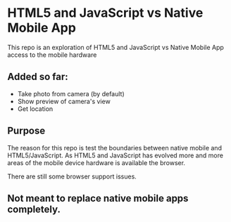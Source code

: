 # HTML5 and JavaScript vs Native Mobile App

This repo is an exploration of HTML5 and JavaScript vs Native Mobile App access to the mobile hardware


## Added so far:

* Take photo from camera (by default)
* Show preview of camera's view
* Get location

## Purpose
The reason for this repo is test the boundaries between native mobile and HTML5/JavaScript.
As HTML5 and JavaScript has evolved more and more areas of the mobile device hardware is available the browser.

There are still some browser support issues.


## Not meant to replace native mobile apps completely.
